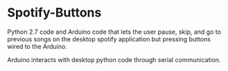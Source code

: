 # Spotify-Buttons
Python 2.7 code and Arduino code that lets the user pause, skip, and go to previous songs on the desktop spotify application but pressing buttons wired to the Arduino. 

Arduino interacts with desktop python code through serial communication.
